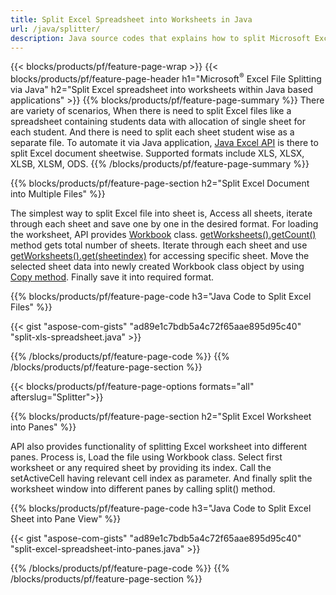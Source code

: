 ```yaml
---
title: Split Excel Spreadsheet into Worksheets in Java
url: /java/splitter/
description: Java source codes that explains how to split Microsoft Excel files into multiple documents using Java Excel library
---
```


{{< blocks/products/pf/feature-page-wrap >}}
{{< blocks/products/pf/feature-page-header h1="Microsoft<sup>&reg;</sup> Excel File Splitting via Java" h2="Split Excel spreadsheet into worksheets within Java based applications" >}}
{{% blocks/products/pf/feature-page-summary %}}
There are variety of scenarios, When there is need to split Excel files like a spreadsheet containing students data with allocation of single sheet for each student. And there is need to split each sheet student wise as a separate file. To automate it via Java application, [Java Excel API](/cells/java/) is there to split Excel document sheetwise. Supported formats include XLS, XLSX, XLSB, XLSM, ODS. 
{{% /blocks/products/pf/feature-page-summary  %}}

{{% blocks/products/pf/feature-page-section  h2="Split Excel Document into Multiple Files" %}}

The simplest way to split Excel file into sheet is, Access all sheets, iterate through each sheet and save one by one in the desired format. For loading the worksheet, API provides [Workbook](https://reference.aspose.com/cells/java/com.aspose.cells/Workbook) class. [getWorksheets().getCount()](https://reference.aspose.com/cells/java/com.aspose.cells/worksheetcollection#Count) method gets total number of sheets. Iterate through each sheet and use [getWorksheets().get(sheetindex)](https://reference.aspose.com/cells/java/com.aspose.cells/worksheetcollection#get) for accessing specific sheet. Move the selected sheet data into newly created Workbook class object by using [Copy method](https://reference.aspose.com/cells/java/com.aspose.cells/workbook#copy(com.aspose.cells.Workbook)). Finally save it into required format.

{{% blocks/products/pf/feature-page-code h3="Java Code to Split Excel Files" %}}

{{< gist "aspose-com-gists" "ad89e1c7bdb5a4c72f65aae895d95c40" "split-xls-spreadsheet.java" >}}

{{% /blocks/products/pf/feature-page-code  %}}
{{% /blocks/products/pf/feature-page-section %}}

{{< blocks/products/pf/feature-page-options formats="all" afterslug="Splitter">}}

{{% blocks/products/pf/feature-page-section  h2="Split Excel Worksheet into Panes" %}}

API also provides functionality of splitting Excel worksheet into different panes. Process is, Load the file using Workbook class. Select first worksheet or any required sheet by providing its index. Call the setActiveCell having relevant cell index as parameter. And finally split the worksheet window into different panes by calling split() method.

{{% blocks/products/pf/feature-page-code h3="Java Code to Split Excel Sheet into Pane View" %}}

{{< gist "aspose-com-gists" "ad89e1c7bdb5a4c72f65aae895d95c40" "split-excel-spreadsheet-into-panes.java" >}}

{{% /blocks/products/pf/feature-page-code  %}}
{{% /blocks/products/pf/feature-page-section %}}